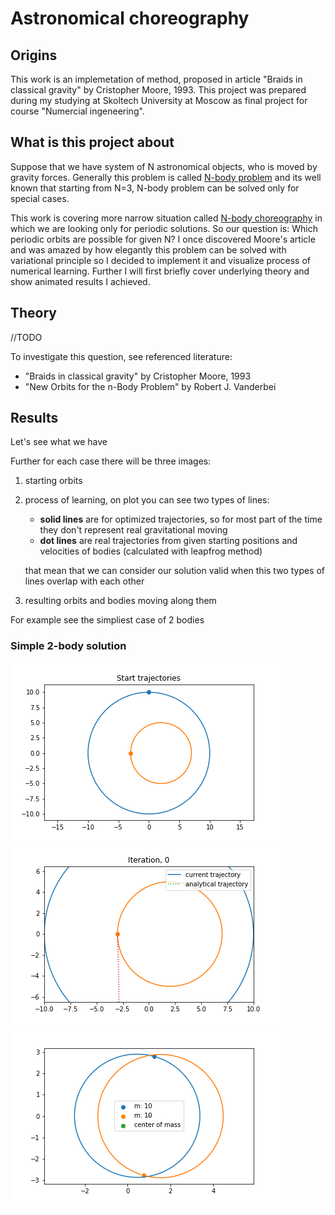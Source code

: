 # Astronomical choreography

## Origins

This work is an implemetation of method, proposed in article "Braids in classical gravity" by Cristopher Moore, 1993. This project was prepared during my studying at Skoltech University at Moscow as final project for course "Numercial ingeneering".

## What is this project about

Suppose that we have system of N astronomical objects, who is moved by gravity forces.
Generally this problem is called [N-body problem](https://en.wikipedia.org/wiki/N-body_problem) and its well known that starting from N=3, N-body problem can be solved only for special cases.

This work is covering more narrow situation called [N-body choreography](https://en.wikipedia.org/wiki/N-body_choreography) in which we are looking only for periodic solutions. So our question is: Which periodic orbits are possible for given N? I once discovered Moore's article and was amazed by how elegantly this problem can be solved with variational principle so I decided to implement it and visualize process of numerical learning. Further I will first briefly cover underlying theory and show animated results I achieved.

## Theory

//TODO

To investigate this question, see referenced literature:
- "Braids in classical gravity" by Cristopher Moore, 1993
- "New Orbits for the n-Body Problem" by Robert J. Vanderbei

## Results

Let's see what we have

Further for each case there will be three images:
1. starting orbits
2. process of learning, on plot you can see two types of lines:
    - **solid lines** are for optimized trajectories, so for most part of the time they don't represent real gravitational moving
    - **dot lines** are real trajectories from given starting positions and velocities of bodies (calculated with leapfrog method)
    
    that mean that we can consider our solution valid when this two types of lines overlap with each other
  
3. resulting orbits and bodies moving along them

For example see the simpliest case of 2 bodies

### Simple 2-body solution

![2-bodies_start.png](2-bodies_start.png)
![2-bodies_evolution.gif](2-bodies_evolution.gif)
![2-bodies.gif](2-bodies.gif)
